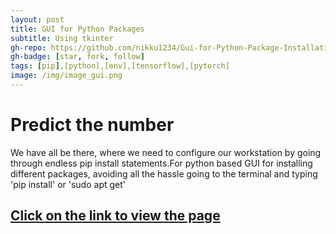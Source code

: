 ```yaml
---
layout: post
title: GUI for Python Packages
subtitle: Using tkinter
gh-repo: https://github.com/nikku1234/Gui-for-Python-Package-Installation
gh-badge: [star, fork, follow]
tags: [pip],[python],[env],[tensorflow],[pytorch]
image: /img/image_gui.png
---
```

# Predict the number

We have all be there, where we need to configure our workstation by going through endless pip install statements.For python based GUI for installing different packages, avoiding all the hassle going to the terminal and typing 'pip install' or 'sudo apt get'


## [Click on the link to view the page](https://github.com/nikku1234/predict-numbers/)
